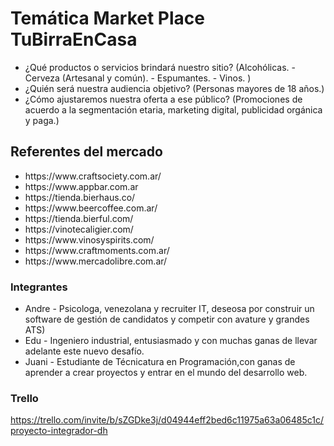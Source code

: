 
     
<h1>Temática Market Place TuBirraEnCasa</h1>

<ul>
<li>¿Qué productos o servicios brindará nuestro sitio? (Alcohólicas. 
- Cerveza (Artesanal y común). 
- Espumantes.
- Vinos.
)
</li>
<li>¿Quién será nuestra audiencia objetivo? (Personas mayores de 18 años.)</li>
<li>¿Cómo ajustaremos nuestra oferta a ese público? (Promociones de acuerdo a la segmentación etaria, marketing digital, publicidad orgánica y paga.)</li>
</ul>

 
 <h2>Referentes del mercado</h2>
 
<ul>
  <li>https://www.craftsociety.com.ar/</li>
  <li>https://www.appbar.com.ar</li>
  <li>https://tienda.bierhaus.co/</li>
  <li>https://www.beercoffee.com.ar/</li>
  <li>https://tienda.bierful.com/</li>
  <li>https://vinotecaligier.com/</li>
  <li>https://www.vinosyspirits.com/</li>
  <li>https://www.craftmoments.com.ar/</li>
  <li>https://www.mercadolibre.com.ar/</li>
</ul>

  <h3>Integrantes</h3>

  <ul>
<li>Andre - Psicologa, venezolana y recruiter IT, deseosa por construir un software de gestión de candidatos y competir con avature y grandes ATS)</li>
<li>Edu - Ingeniero industrial, entusiasmado y con muchas ganas de llevar adelante este nuevo desafío.</li>
<li>Juani - Estudiante de Técnicatura en Programación,con ganas de aprender a crear proyectos y entrar en el mundo del desarrollo web.</li>
</ul>

 <h3>Trello</h3>

  https://trello.com/invite/b/sZGDke3j/d04944eff2bed6c11975a63a06485c1c/proyecto-integrador-dh
